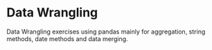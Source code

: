 # Data Wrangling

Data Wrangling exercises using pandas mainly for aggregation, string methods, date methods and data merging. 
